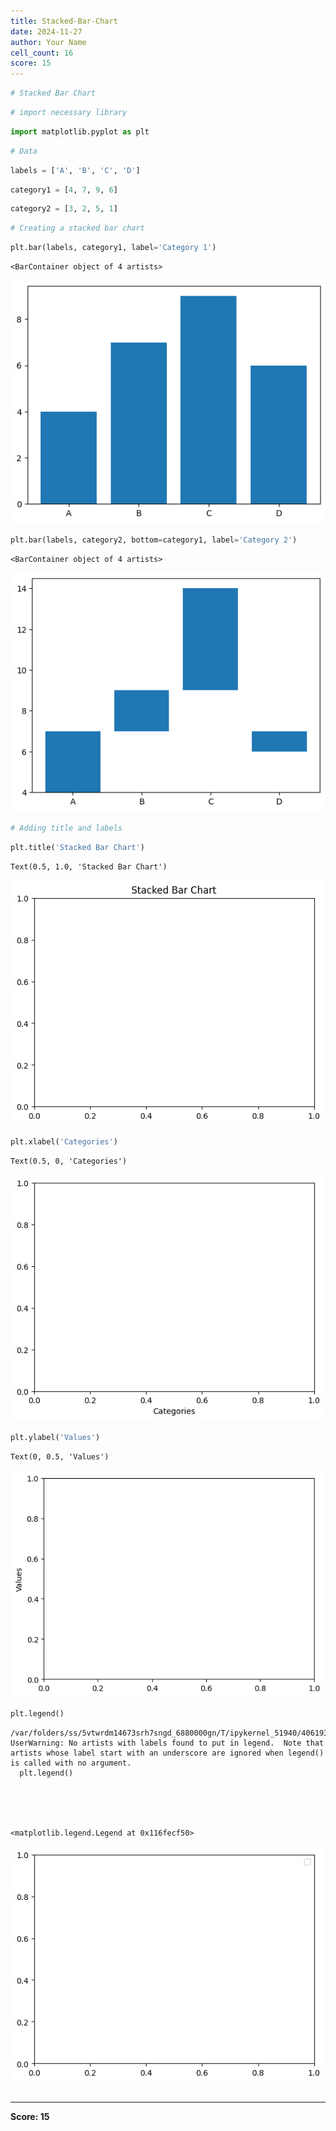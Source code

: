 ```yaml
---
title: Stacked-Bar-Chart
date: 2024-11-27
author: Your Name
cell_count: 16
score: 15
---
```


```python
# Stacked Bar Chart
```


```python
# import necessary library
```


```python
import matplotlib.pyplot as plt

```


```python
# Data
```


```python
labels = ['A', 'B', 'C', 'D']
```


```python
category1 = [4, 7, 9, 6]
```


```python
category2 = [3, 2, 5, 1]

```


```python
# Creating a stacked bar chart
```


```python
plt.bar(labels, category1, label='Category 1')
```




    <BarContainer object of 4 artists>




    
![png](stacked-bar-chart_files/stacked-bar-chart_8_1.png)
    



```python
plt.bar(labels, category2, bottom=category1, label='Category 2')
```




    <BarContainer object of 4 artists>




    
![png](stacked-bar-chart_files/stacked-bar-chart_9_1.png)
    



```python
# Adding title and labels
```


```python
plt.title('Stacked Bar Chart')
```




    Text(0.5, 1.0, 'Stacked Bar Chart')




    
![png](stacked-bar-chart_files/stacked-bar-chart_11_1.png)
    



```python
plt.xlabel('Categories')
```




    Text(0.5, 0, 'Categories')




    
![png](stacked-bar-chart_files/stacked-bar-chart_12_1.png)
    



```python
plt.ylabel('Values')
```




    Text(0, 0.5, 'Values')




    
![png](stacked-bar-chart_files/stacked-bar-chart_13_1.png)
    



```python
plt.legend()
```

    /var/folders/ss/5vtwrdm14673srh7sngd_6880000gn/T/ipykernel_51940/4061938096.py:1: UserWarning: No artists with labels found to put in legend.  Note that artists whose label start with an underscore are ignored when legend() is called with no argument.
      plt.legend()





    <matplotlib.legend.Legend at 0x116fecf50>




    
![png](stacked-bar-chart_files/stacked-bar-chart_14_2.png)
    



```python

```


---
**Score: 15**
